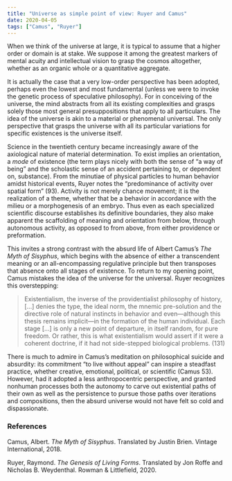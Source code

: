 ```yaml
---
title: "Universe as simple point of view: Ruyer and Camus"
date: 2020-04-05
tags: ["Camus", "Ruyer"]
---
```

When we think of the universe at large, it is typical to assume that a higher order or domain is at stake. We suppose it among the greatest markers of mental acuity and intellectual vision to grasp the cosmos altogether, whether as an organic whole or a quantitative aggregate. 

It is actually the case that a very low-order perspective has been adopted, perhaps even the lowest and most fundamental (unless we were to invoke the genetic process of speculative philosophy). For in conceiving of the universe, the mind abstracts from all its existing complexities and grasps solely those most general presuppositions that apply to all particulars. The idea of the universe is akin to a material or phenomenal universal. The only perspective that grasps the universe with all its particular variations for specific existences is the universe itself. 

Science in the twentieth century became increasingly aware of the axiological nature of material determination. To exist implies an orientation, a *mode* of existence (the term plays nicely with both the sense of “a way of being” and the scholastic sense of an accident pertaining to, or dependent on, substance). From the minutiae of physical particles to human behavior amidst historical events, Ruyer notes the “predominance of activity over spatial form” (93). Activity is not merely chance movement; it is the realization of a theme, whether that be a behavior in accordance with the milieu or a morphogenesis of an embryo. Thus even as each specialized scientific discourse establishes its definitive boundaries, they also make apparent the scaffolding of meaning and orientation from below, through autonomous activity, as opposed to from above, from either providence or preformation. 

This invites a strong contrast with the absurd life of Albert Camus’s *The Myth of Sisyphus*, which begins with the absence of either a transcendent meaning or an all-encompassing regulative principle but then transposes that absence onto all stages of existence. To return to my opening point, Camus mistakes the idea of the universe for the universal. Ruyer recognizes this overstepping:

> Existentialism, the inverse of the providentialist philosophy of history, [...] denies the type, the ideal norm, the mnemic pre-solution and the directive role of natural instincts in behavior and even—although this thesis remains implicit—in the formation of the human individual. Each stage [...] is only a new point of departure, in itself random, for pure freedom. Or rather, this is what existentialism would assert if it were a coherent doctrine, if it had not side-stepped biological problems. (131)

There is much to admire in Camus’s meditation on philosophical suicide and absurdity: its commitment “to live without appeal” can inspire a steadfast practice, whether creative, emotional, political, or scientific (Camus 53). However, had it adopted a less anthropocentric perspective, and granted nonhuman processes both the autonomy to carve out existential paths of their own as well as the persistence to pursue those paths over iterations and compositions, then the absurd universe would not have felt so cold and dispassionate.

### References

Camus, Albert. *The Myth of Sisyphus*. Translated by Justin Brien. Vintage International, 2018.

Ruyer, Raymond. *The Genesis of Living Forms*. Translated by Jon Roffe and Nicholas B. Weydenthal. Rowman & Littlefield, 2020.